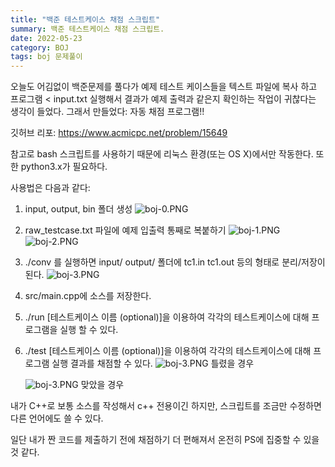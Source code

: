 ```yaml
---
title: "백준 테스트케이스 채점 스크립트"
summary: 백준 테스트케이스 채점 스크립트.
date: 2022-05-23
category: BOJ
tags: boj 문제풀이
---
```


오늘도 어김없이 백준문제를 풀다가 예제 테스트 케이스들을 텍스트 파일에 복사 하고 프로그램 < input.txt 실행해서 결과가 예제 출력과 같은지 확인하는 작업이 귀찮다는 생각이 들었다. 그래서 만들었다: 자동 채점 프로그램!!

깃허브 리포: https://www.acmicpc.net/problem/15649

참고로 bash 스크립트를 사용하기 때문에 리눅스 환경(또는 OS X)에서만 작동한다.
또한 python3.x가 필요하다.

사용법은 다음과 같다:

1. input, output, bin 폴더 생성
   ![boj-0.PNG](https://holeeman.github.io/assets/images/boj-0.PNG)
2. raw_testcase.txt 파일에 예제 입출력 통째로 복붙하기
   ![boj-1.PNG](https://holeeman.github.io/assets/images/boj-1.PNG)
   ![boj-2.PNG](https://holeeman.github.io/assets/images/boj-2.PNG)
3. ./conv 를 실행하면 input/ output/ 폴더에 tc1.in tc1.out 등의 형태로 분리/저장이 된다.
   ![boj-3.PNG](https://holeeman.github.io/assets/images/boj-3.PNG)
4. src/main.cpp에 소스를 저장한다.
5. ./run [테스트케이스 이름 (optional)]을 이용하여 각각의 테스트케이스에 대해 프로그램을 실행 할 수 있다.
6. ./test [테스트케이스 이름 (optional)]을 이용하여 각각의 테스트케이스에 대해 프로그램 실행 결과를 채점할 수 있다.
   ![boj-3.PNG](https://holeeman.github.io/assets/images/boj-2.PNG)
   틀렸을 경우

   ![boj-3.PNG](https://holeeman.github.io/assets/images/boj-2.PNG)
   맞았을 경우

내가 C++로 보통 소스를 작성해서 c++ 전용이긴 하지만, 스크립트를 조금만 수정하면 다른 언어에도 쓸 수 있다.

일단 내가 짠 코드를 제출하기 전에 채점하기 더 편해져서 온전히 PS에 집중할 수 있을것 같다.
